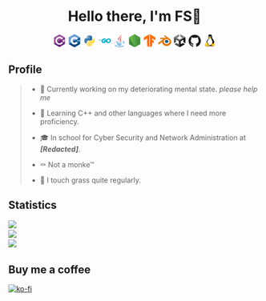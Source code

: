 <h1 align=center>Hello there, I'm FS👋</h1>

<div align=center>
  <a href="https://docs.microsoft.com/en-us/dotnet/csharp/" target="_blank"><img alt="" width="26px" src="https://github.com/devicons/devicon/blob/master/icons/csharp/csharp-original.svg"></a>
  <a href="https://isocpp.org/" target="_blank"><img alt="" width="26px" src="https://github.com/devicons/devicon/blob/master/icons/cplusplus/cplusplus-original.svg"></a>
  <a href="https://www.python.org/" target="_blank"><img alt="" width="26px" src="https://github.com/devicons/devicon/blob/master/icons/python/python-original.svg"></a>
  <a href="https://go.dev/" target="_blank"><img alt="" width="26px" src="https://github.com/devicons/devicon/blob/master/icons/go/go-original-wordmark.svg"></a>
  <a href="https://www.oracle.com/java/" target="_blank"><img alt="" width="26px" src="https://github.com/devicons/devicon/blob/master/icons/java/java-original.svg"></a>
  <a href="https://nodejs.org/en/" target="_blank"><img alt="" width="26px" src="https://github.com/devicons/devicon/blob/master/icons/nodejs/nodejs-original.svg"></a>
  <a href="https://www.tensorflow.org/" target="_blank"><img alt="" width="26px" src="https://github.com/devicons/devicon/blob/master/icons/tensorflow/tensorflow-original.svg"></a>
  <a href="https://www.blender.org/" target="_blank"><img alt="" width="26px" src="https://github.com/devicons/devicon/blob/master/icons/blender/blender-original.svg"></a>
  <a href="https://unity.com/" target="_blank"><img alt="" width="26px" src="https://github.com/devicons/devicon/blob/master/icons/unity/unity-original.svg"></a>
  <a href="https://github.com/" target="_blank"><img alt="" width="26px" src="https://github.com/devicons/devicon/blob/master/icons/github/github-original.svg"></a>
  <a href="https://www.linux.org/pages/download/" target="_blank"><img alt="" width="26px" src="https://github.com/devicons/devicon/blob/master/icons/linux/linux-original.svg"></a>
</div>


## Profile
>
> - 🔭 Currently working on my deteriorating mental state. *please help me*
>
> - 🌱 Learning C++ and other languages where I need more proficiency.
>
> - 🎓 In school for Cyber Security and Network Administration at ***[Redacted]***.
>
> - ⚰️ Not a monke™
>
> - 🌳 I touch grass quite regularly.

## Statistics 
[![](https://github-readme-stats.vercel.app/api?username=fs-sys&show_icons=true&theme=tokyonight&count_private=true&hide_border=true)](https://github.com/anuraghazra/github-readme-stats)  
[![](https://github-readme-stats.vercel.app/api/top-langs/?username=fs-sys&theme=tokyonight&&hide=CSSlayout=compact&hide_border=true)](https://github.com/anuraghazra/github-readme-stats)  
[![](https://komarev.com/ghpvc/?username=fs-sys&color=28AFB0)](https://github.com/fs-sys)  

## Buy me a coffee
[![ko-fi](https://ko-fi.com/img/githubbutton_sm.svg)](https://ko-fi.com/B0B6CQOZE)
